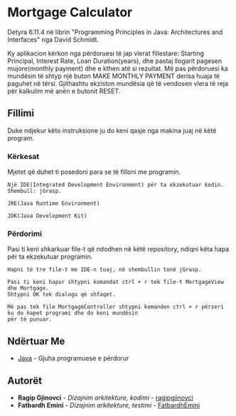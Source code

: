 # Mortgage Calculator

Detyra 6.11.4 në librin "Programming Principles in Java: Architectures and Interfaces" nga David Schmidt.

Ky aplikacion kërkon nga përdoruesi të jap vlerat fillestare: Starting Principal, Interest Rate, Loan Duration(years), dhe pastaj
llogarit pagesen mujore(monthly payment) dhe e kthen atë si rezultat. Më pas përdoruesi ka mundësin të shtyp një buton MAKE MONTHLY PAYMENT
derisa huaja të paguhet në tërsi. Gjithashtu ekziston mundësia që të vendosen vlera të reja për kalkulim më anën e butonit RESET.

## Fillimi

Duke ndjekur këto instruksione ju do keni qasje nga makina juaj në këtë program.

### Kërkesat

Mjetet që duhet ti posedoni para se të filloni me programin.

```
Një IDE(Integrated Development Environment) për ta ekzekutuar kodin. Shembull: jGrasp.
```

```
JRE(Java Runtime Environment)
```

```
JDK(Java Development Kit)
```
### Përdorimi

Pasi ti keni shkarkuar file-t që ndodhen në këtë repository, ndiqni këta hapa për ta ekzekutuar programin.

```
Hapni të tre file-t me IDE-n tuaj, në shembullin tonë jGrasp.
```

```
Pasi ti keni hapur shtypni komandat ctrl + r tek file-t MortgageView dhe Mortgage.
Shtypni OK tek dialogu që shfaqet.
```

```
Më pas tek file MortgageController shtypni komanden ctrl + r përseri ku do hapet programi dhe do keni mundësin 
për të punuar.
```

## Ndërtuar Me

* [Java](https://docs.oracle.com/en/java/javase/13/docs/api/index.html) - Gjuha programuese e përdorur


## Autorët

* **Ragip Gjinovci** - *Dizajnim arkitekture, kodimi* - [ragipgjinovci](https://github.com/ragipgjinovci)
* **Fatbardh Emini** - *Dizajnim arkitekture, testimi* - [FatbardhEmini](https://github.com/FatbardhEmini)

